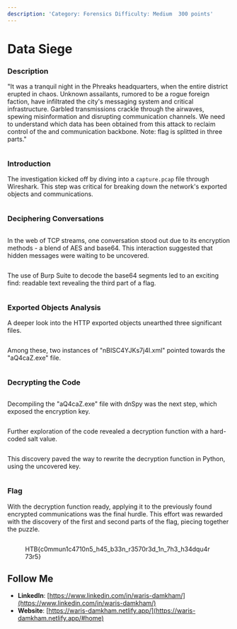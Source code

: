 ```yaml
---
description: 'Category: Forensics Difficulty: Medium  300 points'
---
```


# Data Siege

### Description

"It was a tranquil night in the Phreaks headquarters, when the entire district erupted in chaos. Unknown assailants, rumored to be a rogue foreign faction, have infiltrated the city's messaging system and critical infrastructure. Garbled transmissions crackle through the airwaves, spewing misinformation and disrupting communication channels. We need to understand which data has been obtained from this attack to reclaim control of the and communication backbone. Note: flag is splitted in three parts."

<figure><img src="../.gitbook/assets/Pasted image.png" alt=""><figcaption></figcaption></figure>

### **Introduction**

The investigation kicked off by diving into a `capture.pcap` file through Wireshark. This step was critical for breaking down the network's exported objects and communications.

<figure><img src="../.gitbook/assets/image (1).png" alt=""><figcaption></figcaption></figure>

### **Deciphering Conversations**

<figure><img src="../.gitbook/assets/image.png" alt=""><figcaption></figcaption></figure>

In the web of TCP streams, one conversation stood out due to its encryption methods - a blend of AES and base64. This interaction suggested that hidden messages were waiting to be uncovered.&#x20;

<figure><img src="../.gitbook/assets/image (2).png" alt=""><figcaption></figcaption></figure>

The use of Burp Suite to decode the base64 segments led to an exciting find: readable text revealing the third part of a flag.

<figure><img src="../.gitbook/assets/image (3).png" alt=""><figcaption></figcaption></figure>

### **Exported Objects Analysis**

A deeper look into the HTTP exported objects unearthed three significant files.&#x20;

<figure><img src="../.gitbook/assets/image (4).png" alt=""><figcaption></figcaption></figure>

Among these, two instances of "nBISC4YJKs7j4I.xml" pointed towards the "aQ4caZ.exe" file.

<figure><img src="../.gitbook/assets/image (5).png" alt=""><figcaption></figcaption></figure>

### **Decrypting the Code**

<figure><img src="../.gitbook/assets/image (6).png" alt=""><figcaption></figcaption></figure>

Decompiling the "aQ4caZ.exe" file with dnSpy was the next step, which exposed the encryption key. &#x20;

<figure><img src="../.gitbook/assets/image (7).png" alt=""><figcaption></figcaption></figure>

Further exploration of the code revealed a decryption function with a hard-coded salt value.

<figure><img src="../.gitbook/assets/image (8).png" alt=""><figcaption></figcaption></figure>

This discovery paved the way to rewrite the decryption function in Python, using the uncovered key.

<figure><img src="../.gitbook/assets/image (9).png" alt=""><figcaption></figcaption></figure>

### **Flag**

With the decryption function ready, applying it to the previously found encrypted communications was the final hurdle. This effort was rewarded with the discovery of the first and second parts of the flag, piecing together the puzzle.

<figure><img src="../.gitbook/assets/image (10).png" alt=""><figcaption><p>HTB{c0mmun1c4710n5_h45_b33n_r3570r3d_1n_7h3_h34dqu4r73r5}</p></figcaption></figure>

## Follow Me <a href="#follow-me" id="follow-me"></a>

* **LinkedIn**: [https://www.linkedin.com/in/waris-damkham/](https://www.linkedin.com/in/waris-damkham/)
* **Website**: [https://waris-damkham.netlify.app/](https://waris-damkham.netlify.app/#home)

